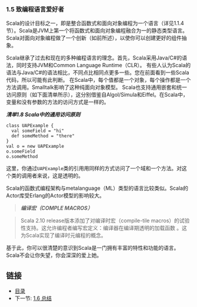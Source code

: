 ### 1.5 致编程语言爱好者

Scala的设计目标之一，即是整合函数式和面向对象编程为一个语言（详见1.1.4节）。Scala是JVM上第一个将函数式和面向对象编程融合为一的静态类型语言。
Scala对面向对象编程做了一个创新（如前所述），以使你可以创建更好的组件抽象。

Scala继承了过去和现在的多种编程语言的理念。首先，Scala采用Java/C#的语法，同时支持JVM和Common Language Runtime（CLR）。
有些人认为Scala的语法与Java/C#的语法相比，不同点比相同点更多一些。您在前面看到一些Scala代码，所以可能有此判断。
在Scala中，每个值都是一个对象，每个操作都是一个方法调用。Smalltalk影响了这种纯面向对象模型。
Scala也支持通用嵌套和统一访问原则（如下面清单所示），这分别借鉴自Algol/Simula和Eiffel。在Scala中，变量和没有参数的方法的访问方式是一样的。

***清单1.8 Scala中的通用访问原则***

    class UAPExample {
      val someField = "hi"
      def someMethod = "there"
    }
    val o = new UAPExample
    o.someField
    o.someMethod

这里，你通过`UAPExample`类的引用用同样的方式访问了一个域和一个方法。对这个类的调用者来说，这是透明的。

Scala的函数式编程架构与metalanguage（ML）类型的语言比较类似。Scala的Actor库受Erlang的Actor模型的影响较大。

>***编译宏（COMPLE MACROS）***

>Scala 2.10 release版本添加了对编译时宏（compile-tile macros）的试验性支持。这允许编程者编写宏定义：编译器在编译期透明的加载函数 。这为Scala实现了编译时元编程的概念。

基于此，你可以很清楚的意识到Scala是一门拥有丰富的特性和功能的语言。Scala不会让你失望，你会深深的爱上她。


## 链接
- [目录](../README.md)
- 下一节: [1.6 总结](1.1.6.md)
